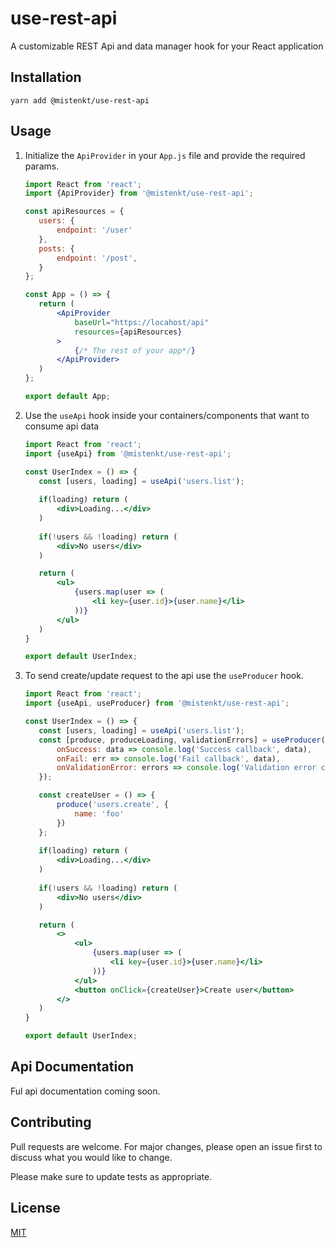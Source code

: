 # use-rest-api
A customizable REST Api and data manager hook for your React application

## Installation
`yarn add @mistenkt/use-rest-api`

## Usage

1. Initialize the `ApiProvider` in your `App.js` file and provide the required params.

    ````jsx harmony
   import React from 'react';
   import {ApiProvider} from '@mistenkt/use-rest-api';
   
   const apiResources = {
       users: {
           endpoint: '/user'
       },
       posts: {
           endpoint: '/post',
       }
   };
   
   const App = () => {
       return (
           <ApiProvider
               baseUrl="https://locahost/api"
               resources={apiResources}
           >
               {/* The rest of your app*/}
           </ApiProvider>
       )
   };
   
   export default App;
    ````
    
2. Use the `useApi` hook inside your containers/components that want to consume api data

    ````jsx harmony
   import React from 'react';
   import {useApi} from '@mistenkt/use-rest-api';
   
   const UserIndex = () => {
       const [users, loading] = useApi('users.list');
       
       if(loading) return (
           <div>Loading...</div>
       )
       
       if(!users && !loading) return (
           <div>No users</div>
       )
   
       return (
           <ul>
               {users.map(user => (
                   <li key={user.id}>{user.name}</li>
               ))}
           </ul>
       )   
   }
   
   export default UserIndex;
   ````
   
3. To send create/update request to the api use the `useProducer` hook.

    ````jsx harmony
   import React from 'react';
   import {useApi, useProducer} from '@mistenkt/use-rest-api';
   
   const UserIndex = () => {
       const [users, loading] = useApi('users.list');
       const [produce, produceLoading, validationErrors] = useProducer({
           onSuccess: data => console.log('Success callback', data),
           onFail: err => console.log('Fail callback', data),
           onValidationError: errors => console.log('Validation error callback', errors)
       });
   
       const createUser = () => {
           produce('users.create', {
               name: 'foo'
           })
       };
       
       if(loading) return (
           <div>Loading...</div>
       )
       
       if(!users && !loading) return (
           <div>No users</div>
       )
   
       return (
           <>
               <ul>
                   {users.map(user => (
                       <li key={user.id}>{user.name}</li>
                   ))}
               </ul>
               <button onClick={createUser}>Create user</button>
           </>
       )   
   }
   
   export default UserIndex;
   ````
   
## Api Documentation

Ful api documentation coming soon.

## Contributing
Pull requests are welcome. For major changes, please open an issue first to discuss what you would like to change.

Please make sure to update tests as appropriate.

## License
[MIT](https://choosealicense.com/licenses/mit/)
